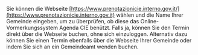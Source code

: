 Sie können die Webseite [https://www.prenotazionicie.interno.gov.it/](https://www.prenotazionicie.interno.gov.it) wählen und die Name Ihrer Gemeinde eingeben, um zu überprüfen, ob diese das Online-Vormerkungssystem Agenda CIE benützt. Falls ja, können Sie den Termin direkt über die Webseite buchen, ohne sich einzuloggen. Alternativ dazu können Sie einen Termin ebenfalls über die Webseite Ihrer Gemeinde oder indem Sie sich an ein Gemeindeamt wenden buchen.